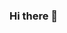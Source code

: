 ### Hi there 👋

<!--
**dosuji/dosuji** is a ✨ _special_ ✨ repository because its `README.md` (this file) appears on your GitHub profile.

Here are some ideas to get you started:

- 🔭 I’m currently working on ... surviving Junior Year and bulking to gain muscle mass.
- 🌱 I’m currently learning ... AI and biomedical technology.
- 👯 I’m looking to collaborate on ... an array of AI projects this school year.
- 🤔 I’m looking for help with ... spanish 3, so like if you can help, it would be much appreciated.
- 💬 Ask me about ... Rubik's cubes.
- 📫 How to reach me: ... dosuji@cps.edu
- 😄 Pronouns: ... He/Him
- ⚡ Fun fact: ... my middle school stole 300k from CPS and tried to flee to Mexico.
-->
